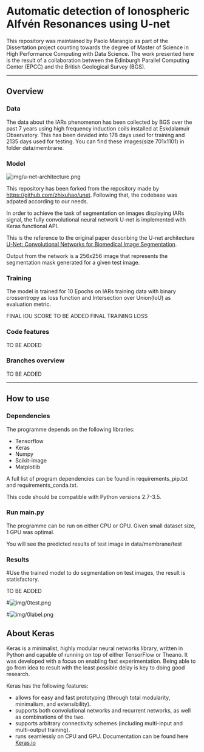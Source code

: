 # Automatic detection of Ionospheric Alfvén Resonances using U-net

This repository was maintained by Paolo Marangio as part of the Dissertation project counting towards the degree of Master of Science in High Performance Computing with Data Science. The work presented here is the result of a collaboration between the Edinburgh Parallel Computing Center (EPCC) and the British Geological Survey (BGS).

---

## Overview

### Data

The data about the IARs phenomenon has been collected by BGS over the past 7 years using high frequency induction coils installed at Eskdalamuir Observatory. This has been devided into 178 days used for training and 2135 days used for testing. You can find these images(size 701x1101) in folder data/membrane.

### Model

![img/u-net-architecture.png](img/u-net-architecture.png)

This repository has been forked from the repository made by https://github.com/zhixuhao/unet. Following that, the codebase was adpated according to our needs.

In order to achieve the task of segmentation on images displaying IARs signal, the fully convolutional neural network U-net is implemented with Keras functional API.

This is the reference to the original paper describing the U-net architecture [U-Net: Convolutional Networks for Biomedical Image Segmentation](http://lmb.informatik.uni-freiburg.de/people/ronneber/u-net/).

Output from the network is a 256x256 image that represents the segmentation mask generated for a given test image.

### Training

The model is trained for 10 Epochs on IARs training data with binary crossentropy as loss function and Intersection over Union(IoU) as evaluation metric. 

FINAL IOU SCORE TO BE ADDED
FINAL TRAINING LOSS


### Code features

TO BE ADDED

### Branches overview

TO BE ADDED

---

## How to use

### Dependencies

The programme depends on the following libraries:

* Tensorflow
* Keras
* Numpy
* Scikit-image
* Matplotlib

A full list of program dependencies can be found in requirements_pip.txt and requirements_conda.txt.

This code should be compatible with Python versions 2.7-3.5.

### Run main.py

The programme can be run on either CPU or GPU. Given small dataset size, 1 GPU was optimal. 

You will see the predicted results of test image in data/membrane/test

### Results

#Use the trained model to do segmentation on test images, the result is statisfactory.

TO BE ADDED

#![img/0test.png](img/0test.png)

#![img/0label.png](img/0label.png)


## About Keras

Keras is a minimalist, highly modular neural networks library, written in Python and capable of running on top of either TensorFlow or Theano. It was developed with a focus on enabling fast experimentation. Being able to go from idea to result with the least possible delay is key to doing good research.

Keras has the following features:

- allows for easy and fast prototyping (through total modularity, minimalism, and extensibility).
- supports both convolutional networks and recurrent networks, as well as combinations of the two.
- supports arbitrary connectivity schemes (including multi-input and multi-output training).
- runs seamlessly on CPU and GPU.
Documentation can be found here [Keras.io](http://keras.io/)

